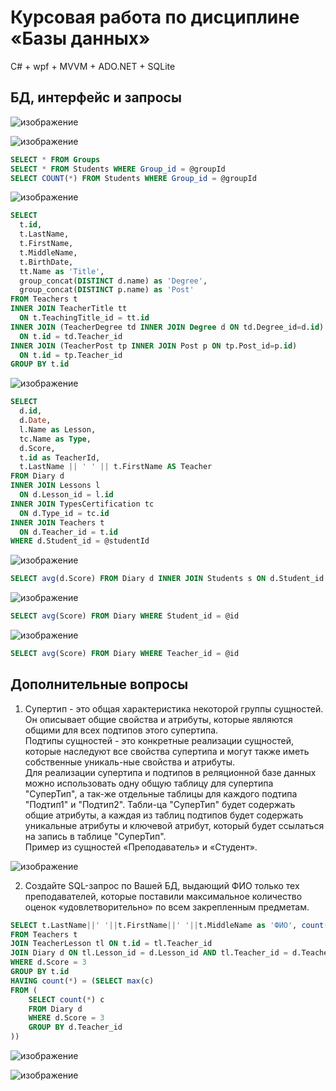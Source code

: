 # Курсовая работа по дисциплине «Базы данных»

C# + wpf + MVVM + ADO.NET + SQLite

## БД, интерфейс и запросы

![изображение](https://github.com/Coo1ToHate/DatebaseCP/assets/77828075/4201003c-d84a-42be-9e7b-0b48e948da53)

![изображение](https://github.com/Coo1ToHate/DatebaseCP/assets/77828075/dc232134-3c2a-476d-a472-03bb99de68d3)

```sql
SELECT * FROM Groups
SELECT * FROM Students WHERE Group_id = @groupId
SELECT COUNT(*) FROM Students WHERE Group_id = @groupId
```

![изображение](https://github.com/Coo1ToHate/DatebaseCP/assets/77828075/dd758aa2-4a0a-4dfc-8055-1544e258b34e)

```sql
SELECT
  t.id,
  t.LastName,
  t.FirstName,
  t.MiddleName,
  t.BirthDate,
  tt.Name as 'Title',
  group_concat(DISTINCT d.name) as 'Degree',
  group_concat(DISTINCT p.name) as 'Post'
FROM Teachers t 
INNER JOIN TeacherTitle tt
  ON t.TeachingTitle_id = tt.id
INNER JOIN (TeacherDegree td INNER JOIN Degree d ON td.Degree_id=d.id)
  ON t.id = td.Teacher_id
INNER JOIN (TeacherPost tp INNER JOIN Post p ON tp.Post_id=p.id)
  ON t.id = tp.Teacher_id
GROUP BY t.id
```

![изображение](https://github.com/Coo1ToHate/DatebaseCP/assets/77828075/8f0a465f-8d7e-423c-8bb3-a49445a1de66)

```sql
SELECT
  d.id,
  d.Date,
  l.Name as Lesson,
  tc.Name as Type,
  d.Score,
  t.id as TeacherId,
  t.LastName || ' ' || t.FirstName AS Teacher
FROM Diary d 
INNER JOIN Lessons l
  ON d.Lesson_id = l.id
INNER JOIN TypesCertification tc
  ON d.Type_id = tc.id
INNER JOIN Teachers t
  ON d.Teacher_id = t.id
WHERE d.Student_id = @studentId
```

![изображение](https://github.com/Coo1ToHate/DatebaseCP/assets/77828075/9284b88c-12b6-450e-8d01-017d07429586)

```sql
SELECT avg(d.Score) FROM Diary d INNER JOIN Students s ON d.Student_id = s.Id WHERE s.Group_id = @id
```

![изображение](https://github.com/Coo1ToHate/DatebaseCP/assets/77828075/34d33619-640c-464b-8208-800b89e8273b)

```sql
SELECT avg(Score) FROM Diary WHERE Student_id = @id
```

![изображение](https://github.com/Coo1ToHate/DatebaseCP/assets/77828075/ab7ee44e-03f8-4ae4-9bee-804b8ef79c7a)

```sql
SELECT avg(Score) FROM Diary WHERE Teacher_id = @id
```

## Дополнительные вопросы

1. Супертип - это общая характеристика некоторой группы сущностей. Он описывает общие свойства и атрибуты, которые являются общими для всех подтипов этого супертипа.<br />
Подтипы сущностей - это конкретные реализации сущностей, которые наследуют все свойства супертипа и могут также иметь собственные уникаль-ные свойства и атрибуты.<br />
Для реализации супертипа и подтипов в реляционной базе данных можно использовать одну общую таблицу для супертипа "СуперТип", а так-же отдельные таблицы для каждого подтипа "Подтип1" и "Подтип2". Табли-ца "СуперТип" будет содержать общие атрибуты, а каждая из таблиц подтипов будет содержать уникальные атрибуты и ключевой атрибут, который будет ссылаться на запись в таблице "СуперТип".<br />
Пример из сущностей «Преподаватель» и «Студент».

![изображение](https://github.com/Coo1ToHate/DatebaseCP/assets/77828075/aa07fcd2-f267-431a-af5d-b145c878af3d)

2. Создайте SQL-запрос по Вашей БД, выдающий ФИО только тех преподавателей, которые поставили максимальное количество оценок «удовлетворительно» по всем закрепленным предметам.

```sql
SELECT t.LastName||' '||t.FirstName||' '||t.MiddleName as 'ФИО', count(*) as 'max'
FROM Teachers t
JOIN TeacherLesson tl ON t.id = tl.Teacher_id
JOIN Diary d ON tl.Lesson_id = d.Lesson_id AND tl.Teacher_id = d.Teacher_id
WHERE d.Score = 3
GROUP BY t.id
HAVING count(*) = (SELECT max(c)
FROM (
	SELECT count(*) c
	FROM Diary d
	WHERE d.Score = 3
	GROUP BY d.Teacher_id
))
```

![изображение](https://github.com/Coo1ToHate/DatebaseCP/assets/77828075/1ef95c15-4529-4a51-8fc3-04a28f3f14b1)

![изображение](https://github.com/Coo1ToHate/DatebaseCP/assets/77828075/277bed69-b451-4d37-ad78-1b6b2e92d876)

